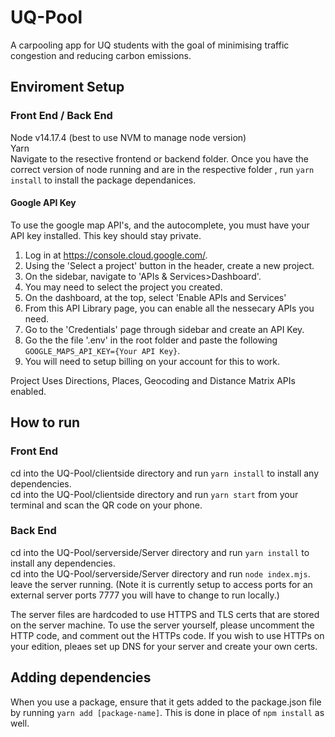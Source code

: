 # UQ-Pool #
A carpooling app for UQ students with the goal of minimising traffic congestion
and reducing carbon emissions. 

## Enviroment Setup ##
### Front End / Back End ###
Node v14.17.4 (best to use NVM to manage node version)  
Yarn  
Navigate to the resective frontend or backend folder.
Once you have the correct version of node running and are in the respective folder
, run ```yarn install``` to install the package dependanices.

#### Google API Key ####
To use the google map API's, and the autocomplete, you must have your API
key installed. This key should stay private.

1. Log in at https://console.cloud.google.com/.
2. Using the 'Select a project' button in the header, create a new project.
3. On the sidebar, navigate to 'APIs & Services>Dashboard'. 
4. You may need to select the project you created. 
5. On the dashboard, at the top, select 'Enable APIs and Services'
6. From this API Library page, you can enable all the nessecary APIs you need.
7. Go to the 'Credentials' page through sidebar and create an API Key. 
8. Go the the file '.env' in the root folder and paste the following ```GOOGLE_MAPS_API_KEY={Your API Key}```.
9. You will need to setup billing on your account for this to work.

Project Uses Directions, Places, Geocoding and Distance Matrix APIs enabled. 

## How to run ##
### Front End ###
cd into the UQ-Pool/clientside directory and run ```yarn install``` to install any dependencies.<br />
cd into the UQ-Pool/clientside directory and run ```yarn start``` from your terminal and scan the QR code on your phone.<br />
### Back End ###
cd into the UQ-Pool/serverside/Server directory and run ```yarn install``` to install any dependencies.<br />
cd into the UQ-Pool/serverside/Server directory and run ```node index.mjs```. <br />
leave the server running. (Note it is currently setup to access ports for an
external server ports 7777 you will have to change to run locally.)

The server files are hardcoded to use HTTPS and TLS certs that are stored on the server machine. To use the server yourself,
please uncomment the HTTP code, and comment out the HTTPs code. If you wish to use HTTPs on your edition, pleaes set up DNS
for your server and create your own certs.

## Adding dependencies ##
When you use a package, ensure that it gets added to the package.json file by running ```yarn add [package-name]```. This is done in place of ```npm install``` as well. 

